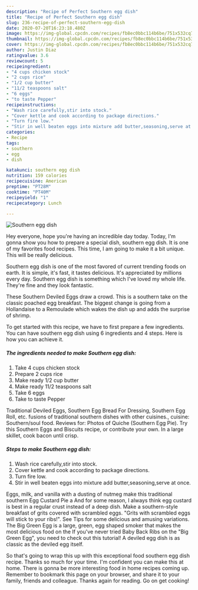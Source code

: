 ```yaml
---
description: "Recipe of Perfect Southern egg dish"
title: "Recipe of Perfect Southern egg dish"
slug: 236-recipe-of-perfect-southern-egg-dish
date: 2020-07-20T16:23:18.480Z
image: https://img-global.cpcdn.com/recipes/fb8ec0bbc114b6be/751x532cq70/southern-egg-dish-recipe-main-photo.jpg
thumbnail: https://img-global.cpcdn.com/recipes/fb8ec0bbc114b6be/751x532cq70/southern-egg-dish-recipe-main-photo.jpg
cover: https://img-global.cpcdn.com/recipes/fb8ec0bbc114b6be/751x532cq70/southern-egg-dish-recipe-main-photo.jpg
author: Justin Diaz
ratingvalue: 3.6
reviewcount: 5
recipeingredient:
- "4 cups chicken stock"
- "2 cups rice"
- "1/2 cup butter"
- "11/2 teaspoons salt"
- "6 eggs"
- "to taste Pepper"
recipeinstructions:
- "Wash rice carefully,stir into stock."
- "Cover kettle and cook according to package directions."
- "Turn fire low."
- "Stir in well beaten eggs into mixture add butter,seasoning,serve at once."
categories:
- Recipe
tags:
- southern
- egg
- dish

katakunci: southern egg dish 
nutrition: 159 calories
recipecuisine: American
preptime: "PT28M"
cooktime: "PT40M"
recipeyield: "1"
recipecategory: Lunch

---
```



![Southern egg dish](https://img-global.cpcdn.com/recipes/fb8ec0bbc114b6be/751x532cq70/southern-egg-dish-recipe-main-photo.jpg)

Hey everyone, hope you're having an incredible day today. Today, I'm gonna show you how to prepare a special dish, southern egg dish. It is one of my favorites food recipes. This time, I am going to make it a bit unique. This will be really delicious.

Southern egg dish is one of the most favored of current trending foods on earth. It is simple, it's fast, it tastes delicious. It's appreciated by millions every day. Southern egg dish is something which I've loved my whole life. They're fine and they look fantastic.

These Southern Deviled Eggs draw a crowd. This is a southern take on the classic poached egg breakfast. The biggest change is going from a Hollandaise to a Remoulade which wakes the dish up and adds the surprise of shrimp.


To get started with this recipe, we have to first prepare a few ingredients. You can have southern egg dish using 6 ingredients and 4 steps. Here is how you can achieve it.

<!--inarticleads1-->

##### The ingredients needed to make Southern egg dish:

1. Take 4 cups chicken stock
1. Prepare 2 cups rice
1. Make ready 1/2 cup butter
1. Make ready 11/2 teaspoons salt
1. Take 6 eggs
1. Take to taste Pepper


Traditional Deviled Eggs, Southern Egg Bread For Dressing, Southern Egg Roll, etc. fusions of traditional southern dishes with other cuisines., cuisine: Southern/soul food. Reviews for: Photos of Quiche (Southern Egg Pie). Try this Southern Eggs and Biscuits recipe, or contribute your own. In a large skillet, cook bacon until crisp. 

<!--inarticleads2-->

##### Steps to make Southern egg dish:

1. Wash rice carefully,stir into stock.
1. Cover kettle and cook according to package directions.
1. Turn fire low.
1. Stir in well beaten eggs into mixture add butter,seasoning,serve at once.


Eggs, milk, and vanilla with a dusting of nutmeg make this traditional southern Egg Custard Pie a And for some reason, I always think egg custard is best in a regular crust instead of a deep dish. Make a southern-style breakfast of grits covered with scrambled eggs. &#34;Grits with scrambled eggs will stick to your ribs!&#34;. See Tips for some delicious and amusing variations. The Big Green Egg is a large, green, egg shaped smoker that makes the most delicious food on the If you&#39;ve never tried Baby Back Ribs on the &#34;Big Green Egg&#34;, you need to check out this tutorial! A deviled egg dish is as classic as the deviled egg itself. 

So that's going to wrap this up with this exceptional food southern egg dish recipe. Thanks so much for your time. I'm confident you can make this at home. There is gonna be more interesting food in home recipes coming up. Remember to bookmark this page on your browser, and share it to your family, friends and colleague. Thanks again for reading. Go on get cooking!
